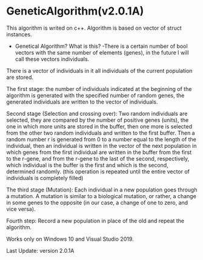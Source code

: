 
# GeneticAlgorithm(v2.0.1A)
This algorithm is writed on c++.
Algorithm is based on vector of struct instances.

- Genetical Algorithm? What is this?
-There is a certain number of bool vectors with the same number of elements (genes), 
in the future I will call these vectors individuals.

There is a vector of individuals in it all individuals of the current population are stored.

The first stage: the number of individuals indicated at the beginning of the 
algorithm is generated with the specified number of random genes, 
the generated individuals are written to the vector of individuals.

Second stage (Selection and crossing over): Two random individuals are selected, 
they are compared by the number of positive genes (units), the one in which more units are stored in the buffer, 
then one more is selected from the other two random individuals and written to the first buffer. 
Then a random number r is generated from 0 to a number equal to the length of the individual, 
then an individual is written in the vector of the next population in which genes from the first 
individual are written in the buffer from the first to the r-gene, and from the r-gene to the last of the second, 
respectively, which individual is the buffer is the first and which is the second, determined randomly. 
(this operation is repeated until the entire vector of individuals is completely filled)

The third stage (Mutation):
Each individual in a new population goes through a mutation. 
A mutation is similar to a biological mutation, or rather, 
a change in some genes to the opposite (in our case, a change of one to zero, and vice versa).

Fourth step: Record a new population in place of the old and repeat the algorithm.

Works only on Windows 10 and Visual Studio 2019.

Last Update:
version 2.0.1A
